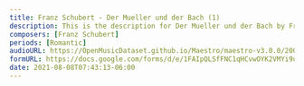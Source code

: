 ```yaml
---
title: Franz Schubert - Der Mueller und der Bach (1)
description: This is the description for Der Mueller und der Bach by Franz Schubert
composers: [Franz Schubert]
periods: [Romantic]
audioURL: https://OpenMusicDataset.github.io/Maestro/maestro-v3.0.0/2009/MIDI-Unprocessed_08_R1_2009_01-04_ORIG_MID--AUDIO_08_R1_2009_08_R1_2009_02_WAV.midi
formURL: https://docs.google.com/forms/d/e/1FAIpQLSfFNC1qHCvwOYK2VMYi9uZi1pnVB0wKXbD9XwQN3Hy2rI1aMw/viewform
date: 2021-08-08T07:43:13-06:00
---
```

